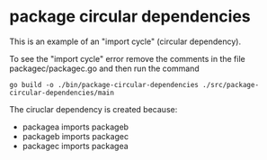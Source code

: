 # package circular dependencies

This is an example of an "import cycle" (circular dependency).

To see the "import cycle" error remove the comments in the file packagec/packagec.go and then run the command

`go build -o ./bin/package-circular-dependencies ./src/package-circular-dependencies/main`

The ciruclar dependency is created because:

- packagea imports packageb
- packageb imports packagec
- packagec imports packagea

